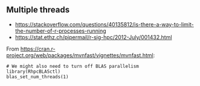 ## Multiple threads

- https://stackoverflow.com/questions/40135812/is-there-a-way-to-limit-the-number-of-r-processes-running
- https://stat.ethz.ch/pipermail/r-sig-hpc/2012-July/001432.html

From https://cran.r-project.org/web/packages/mvnfast/vignettes/mvnfast.html:

```
# We might also need to turn off BLAS parallelism 
library(RhpcBLASctl)
blas_set_num_threads(1)
```
